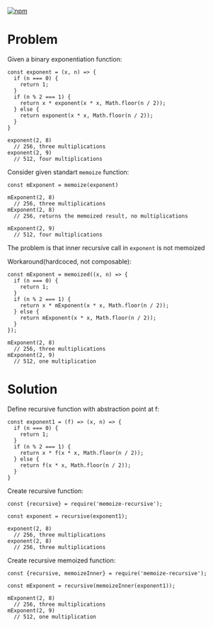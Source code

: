 [![npm](https://img.shields.io/npm/v/memoize-recursive)](https://www.npmjs.com/package/memoize-recursive)

# Problem

Given a binary exponentiation function:

```
const exponent = (x, n) => {
  if (n === 0) {
    return 1;
  }
  if (n % 2 === 1) {
    return x * exponent(x * x, Math.floor(n / 2));
  } else {
    return exponent(x * x, Math.floor(n / 2));
  }
}

exponent(2, 8)
  // 256, three multiplications
exponent(2, 9)
  // 512, four multiplications
```

Consider given standart `memoize` function:

```
const mExponent = memoize(exponent)

mExponent(2, 8)
  // 256, three multiplications
mExponent(2, 8)
  // 256, returns the memoized result, no multiplications

mExponent(2, 9)
  // 512, four multiplications
```

The problem is that inner recursive call in `exponent` is not memoized

Workaround(hardcoced, not composable):

```
const mExponent = memoized((x, n) => {
  if (n === 0) {
    return 1;
  }
  if (n % 2 === 1) {
    return x * mExponent(x * x, Math.floor(n / 2));
  } else {
    return mExponent(x * x, Math.floor(n / 2));
  }
});

mExponent(2, 8)
  // 256, three multiplications
mExponent(2, 9)
  // 512, one multiplication
```

# Solution

Define recursive function with abstraction point at f:

```
const exponent1 = (f) => (x, n) => {
  if (n === 0) {
    return 1;
  }
  if (n % 2 === 1) {
    return x * f(x * x, Math.floor(n / 2));
  } else {
    return f(x * x, Math.floor(n / 2));
  }
}
```

Create recursive function:

```
const {recursive} = require('memoize-recursive');

const exponent = recursive(exponent1);

exponent(2, 8)
  // 256, three multiplications
exponent(2, 8)
  // 256, three multiplications
```

Create recursive memoized function:

```
const {recursive, memoizeInner} = require('memoize-recursive');

const mExponent = recursive(memoizeInner(exponent1));

mExponent(2, 8)
  // 256, three multiplications
mExponent(2, 9)
  // 512, one multiplication
```
